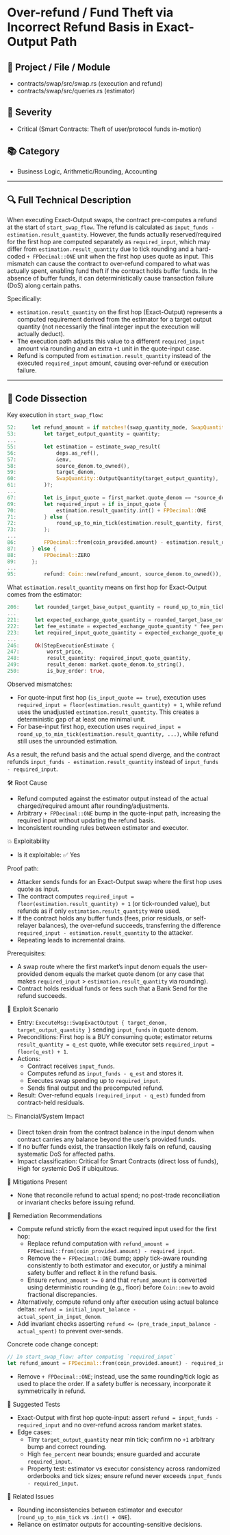# Over-refund / Fund Theft via Incorrect Refund Basis in Exact-Output Path

## 📌 Project / File / Module  
- contracts/swap/src/swap.rs (execution and refund)  
- contracts/swap/src/queries.rs (estimator)

## 🧭 Severity  
- Critical (Smart Contracts: Theft of user/protocol funds in-motion)

## 📚 Category  
- Business Logic, Arithmetic/Rounding, Accounting

---

## 🔍 Full Technical Description  
When executing Exact-Output swaps, the contract pre-computes a refund at the start of `start_swap_flow`. The refund is calculated as `input_funds - estimation.result_quantity`. However, the funds actually reserved/required for the first hop are computed separately as `required_input`, which may differ from `estimation.result_quantity` due to tick rounding and a hard-coded `+ FPDecimal::ONE` unit when the first hop uses quote as input. This mismatch can cause the contract to over-refund compared to what was actually spent, enabling fund theft if the contract holds buffer funds. In the absence of buffer funds, it can deterministically cause transaction failure (DoS) along certain paths.

Specifically:
- `estimation.result_quantity` on the first hop (Exact-Output) represents a computed requirement derived from the estimator for a target output quantity (not necessarily the final integer input the execution will actually deduct).
- The execution path adjusts this value to a different `required_input` amount via rounding and an extra `+1` unit in the quote-input case.
- Refund is computed from `estimation.result_quantity` instead of the executed `required_input` amount, causing over-refund or execution failure.

---

## 🧵 Code Dissection

Key execution in `start_swap_flow`:

```rust
52:     let refund_amount = if matches!(swap_quantity_mode, SwapQuantityMode::ExactOutputQuantity(..)) {
53:         let target_output_quantity = quantity;
...
55:         let estimation = estimate_swap_result(
56:             deps.as_ref(),
57:             &env,
58:             source_denom.to_owned(),
59:             target_denom,
60:             SwapQuantity::OutputQuantity(target_output_quantity),
61:         )?;
...
67:         let is_input_quote = first_market.quote_denom == *source_denom;
69:         let required_input = if is_input_quote {
70:             estimation.result_quantity.int() + FPDecimal::ONE
71:         } else {
72:             round_up_to_min_tick(estimation.result_quantity, first_market.min_quantity_tick_size)
73:         };
...
86:         FPDecimal::from(coin_provided.amount) - estimation.result_quantity
87:     } else {
88:         FPDecimal::ZERO
89:     };
...
95:         refund: Coin::new(refund_amount, source_denom.to_owned()),
```

What `estimation.result_quantity` means on first hop for Exact-Output comes from the estimator:

```rust
206:     let rounded_target_base_output_quantity = round_up_to_min_tick(target_base_output_quantity, market.min_quantity_tick_size);
...
221:     let expected_exchange_quote_quantity = rounded_target_base_output_quantity * average_price;
222:     let fee_estimate = expected_exchange_quote_quantity * fee_percent;
223:     let required_input_quote_quantity = expected_exchange_quote_quantity + fee_estimate;
...
246:     Ok(StepExecutionEstimate {
247:         worst_price,
248:         result_quantity: required_input_quote_quantity,
249:         result_denom: market.quote_denom.to_string(),
250:         is_buy_order: true,
```

Observed mismatches:
- For quote-input first hop (`is_input_quote == true`), execution uses `required_input = floor(estimation.result_quantity) + 1`, while refund uses the unadjusted `estimation.result_quantity`. This creates a deterministic gap of at least one minimal unit.
- For base-input first hop, execution uses `required_input = round_up_to_min_tick(estimation.result_quantity, ...)`, while refund still uses the unrounded estimation.

As a result, the refund basis and the actual spend diverge, and the contract refunds `input_funds - estimation.result_quantity` instead of `input_funds - required_input`.

🛠️ Root Cause  
- Refund computed against the estimator output instead of the actual charged/required amount after rounding/adjustments.
- Arbitrary `+ FPDecimal::ONE` bump in the quote-input path, increasing the required input without updating the refund basis.
- Inconsistent rounding rules between estimator and executor.

💥 Exploitability  
- Is it exploitable: ✅ Yes

Proof path:  
- Attacker sends funds for an Exact-Output swap where the first hop uses quote as input.  
- The contract computes `required_input = floor(estimation.result_quantity) + 1` (or tick-rounded value), but refunds as if only `estimation.result_quantity` were used.  
- If the contract holds any buffer funds (fees, prior residuals, or self-relayer balances), the over-refund succeeds, transferring the difference `required_input - estimation.result_quantity` to the attacker.  
- Repeating leads to incremental drains.

Prerequisites:  
- A swap route where the first market’s input denom equals the user-provided denom equals the market quote denom (or any case that makes `required_input` > `estimation.result_quantity` via rounding).  
- Contract holds residual funds or fees such that a Bank Send for the refund succeeds.

🎯 Exploit Scenario  
- Entry: `ExecuteMsg::SwapExactOutput { target_denom, target_output_quantity }` sending `input_funds` in quote denom.  
- Preconditions: First hop is a BUY consuming quote; estimator returns `result_quantity = q_est` quote, while executor sets `required_input = floor(q_est) + 1`.  
- Actions:  
  - Contract receives `input_funds`.  
  - Computes refund as `input_funds - q_est` and stores it.  
  - Executes swap spending up to `required_input`.  
  - Sends final output and the precomputed refund.  
- Result: Over-refund equals `(required_input - q_est)` funded from contract-held residuals.

📉 Financial/System Impact  
- Direct token drain from the contract balance in the input denom when contract carries any balance beyond the user’s provided funds.  
- If no buffer funds exist, the transaction likely fails on refund, causing systematic DoS for affected paths.  
- Impact classification: Critical for Smart Contracts (direct loss of funds), High for systemic DoS if ubiquitous.

🧰 Mitigations Present  
- None that reconcile refund to actual spend; no post-trade reconciliation or invariant checks before issuing refund.

🧬 Remediation Recommendations  
- Compute refund strictly from the exact required input used for the first hop:
  - Replace refund computation with `refund_amount = FPDecimal::from(coin_provided.amount) - required_input`.
  - Remove the `+ FPDecimal::ONE` bump; apply tick-aware rounding consistently to both estimator and executor, or justify a minimal safety buffer and reflect it in the refund basis.
  - Ensure `refund_amount >= 0` and that `refund_amount` is converted using deterministic rounding (e.g., floor) before `Coin::new` to avoid fractional discrepancies.
- Alternatively, compute refund only after execution using actual balance deltas: `refund = initial_input_balance - actual_spent_in_input_denom`.
- Add invariant checks asserting `refund <= (pre_trade_input_balance - actual_spent)` to prevent over-sends.

Concrete code change concept:

```rust
// In start_swap_flow: after computing `required_input`
let refund_amount = FPDecimal::from(coin_provided.amount) - required_input; // ensure non-negative
```

- Remove `+ FPDecimal::ONE`; instead, use the same rounding/tick logic as used to place the order. If a safety buffer is necessary, incorporate it symmetrically in refund.

🧪 Suggested Tests  
- Exact-Output with first hop quote-input: assert `refund = input_funds - required_input` and no over-refund across random market states.  
- Edge cases:  
  - Tiny `target_output_quantity` near min tick; confirm no `+1` arbitrary bump and correct rounding.  
  - High `fee_percent` near bounds; ensure guarded and accurate `required_input`.  
  - Property test: estimator vs executor consistency across randomized orderbooks and tick sizes; ensure refund never exceeds `input_funds - required_input`.

🔄 Related Issues  
- Rounding inconsistencies between estimator and executor (`round_up_to_min_tick` vs `.int() + ONE`).  
- Reliance on estimator outputs for accounting-sensitive decisions.